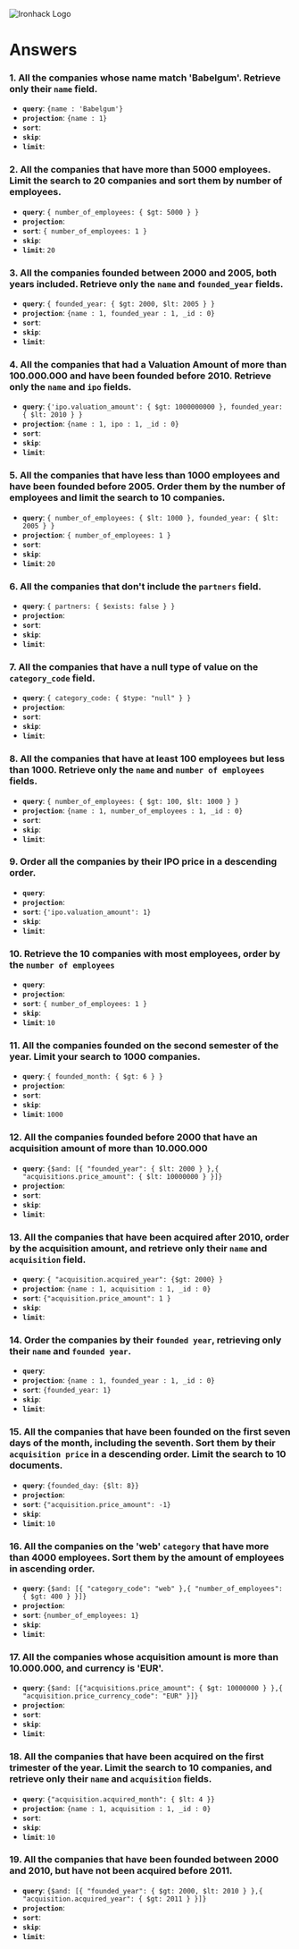 ![Ironhack Logo](https://i.imgur.com/1QgrNNw.png)

# Answers

### 1. All the companies whose name match 'Babelgum'. Retrieve only their `name` field.

- **`query`**: `{name : 'Babelgum'}`
- **`projection`**: `{name : 1}`
- **`sort`**:
- **`skip`**:
- **`limit`**:

### 2. All the companies that have more than 5000 employees. Limit the search to 20 companies and sort them by **number of employees**.

- **`query`**: `{ number_of_employees: { $gt: 5000 } }`
- **`projection`**:
- **`sort`**: `{ number_of_employees: 1 }`
- **`skip`**:
- **`limit`**: `20`

### 3. All the companies founded between 2000 and 2005, both years included. Retrieve only the `name` and `founded_year` fields.

- **`query`**: `{ founded_year: { $gt: 2000, $lt: 2005 } }`
- **`projection`**: `{name : 1, founded_year : 1, _id : 0} `
- **`sort`**:
- **`skip`**:
- **`limit`**:

### 4. All the companies that had a Valuation Amount of more than 100.000.000 and have been founded before 2010. Retrieve only the `name` and `ipo` fields.

- **`query`**: `{'ipo.valuation_amount': { $gt: 1000000000 }, founded_year: { $lt: 2010 } }`
- **`projection`**: `{name : 1, ipo : 1, _id : 0}`
- **`sort`**:
- **`skip`**:
- **`limit`**:

### 5. All the companies that have less than 1000 employees and have been founded before 2005. Order them by the number of employees and limit the search to 10 companies.

- **`query`**: `{ number_of_employees: { $lt: 1000 }, founded_year: { $lt: 2005 } }`
- **`projection`**: `{ number_of_employees: 1 }`
- **`sort`**:
- **`skip`**:
- **`limit`**: `20`

### 6. All the companies that don't include the `partners` field.

- **`query`**: `{ partners: { $exists: false } }`
- **`projection`**:
- **`sort`**:
- **`skip`**:
- **`limit`**:

### 7. All the companies that have a null type of value on the `category_code` field.

- **`query`**: `{ category_code: { $type: "null" } }`
- **`projection`**:
- **`sort`**:
- **`skip`**:
- **`limit`**:

### 8. All the companies that have at least 100 employees but less than 1000. Retrieve only the `name` and `number of employees` fields.

- **`query`**: `{ number_of_employees: { $gt: 100, $lt: 1000 } }`
- **`projection`**: `{name : 1, number_of_employees : 1, _id : 0}`
- **`sort`**:
- **`skip`**:
- **`limit`**:

### 9. Order all the companies by their IPO price in a descending order.

- **`query`**:
- **`projection`**:
- **`sort`**: `{'ipo.valuation_amount': 1}`
- **`skip`**:
- **`limit`**:

### 10. Retrieve the 10 companies with most employees, order by the `number of employees`

- **`query`**:
- **`projection`**:
- **`sort`**: `{ number_of_employees: 1 }`
- **`skip`**:
- **`limit`**: `10`

### 11. All the companies founded on the second semester of the year. Limit your search to 1000 companies.

- **`query`**: `{ founded_month: { $gt: 6 } }`
- **`projection`**:
- **`sort`**:
- **`skip`**:
- **`limit`**: `1000`

### 12. All the companies founded before 2000 that have an acquisition amount of more than 10.000.000

- **`query`**: `{$and: [{ "founded_year": { $lt: 2000 } },{ "acquisitions.price_amount": { $lt: 10000000 } }]}`
- **`projection`**:
- **`sort`**:
- **`skip`**:
- **`limit`**:

### 13. All the companies that have been acquired after 2010, order by the acquisition amount, and retrieve only their `name` and `acquisition` field.

- **`query`**: `{ "acquisition.acquired_year": {$gt: 2000} }`
- **`projection`**: `{name : 1, acquisition : 1, _id : 0}`
- **`sort`**: `{"acquisition.price_amount": 1 }`
- **`skip`**:
- **`limit`**:

### 14. Order the companies by their `founded year`, retrieving only their `name` and `founded year`.

- **`query`**:
- **`projection`**: `{name : 1, founded_year : 1, _id : 0}`
- **`sort`**: `{founded_year: 1}`
- **`skip`**:
- **`limit`**:

### 15. All the companies that have been founded on the first seven days of the month, including the seventh. Sort them by their `acquisition price` in a descending order. Limit the search to 10 documents.

- **`query`**: `{founded_day: {$lt: 8}}`
- **`projection`**:
- **`sort`**: `{"acquisition.price_amount": -1}`
- **`skip`**:
- **`limit`**: `10`

### 16. All the companies on the 'web' `category` that have more than 4000 employees. Sort them by the amount of employees in ascending order.

- **`query`**: `{$and: [{ "category_code": "web" },{ "number_of_employees": { $gt: 400 } }]}`
- **`projection`**:
- **`sort`**: `{number_of_employees: 1}`
- **`skip`**:
- **`limit`**:

### 17. All the companies whose acquisition amount is more than 10.000.000, and currency is 'EUR'.

- **`query`**: `{$and: [{"acquisitions.price_amount": { $gt: 10000000 } },{ "acquisition.price_currency_code": "EUR" }]}`
- **`projection`**:
- **`sort`**:
- **`skip`**:
- **`limit`**:

### 18. All the companies that have been acquired on the first trimester of the year. Limit the search to 10 companies, and retrieve only their `name` and `acquisition` fields.

- **`query`**: `{"acquisition.acquired_month": { $lt: 4 }}`
- **`projection`**: `{name : 1, acquisition : 1, _id : 0}`
- **`sort`**:
- **`skip`**:
- **`limit`**: `10`

### 19. All the companies that have been founded between 2000 and 2010, but have not been acquired before 2011.

- **`query`**: `{$and: [{ "founded_year": { $gt: 2000, $lt: 2010 } },{ "acquisition.acquired_year": { $gt: 2011 } }]}`
- **`projection`**:
- **`sort`**:
- **`skip`**:
- **`limit`**:
